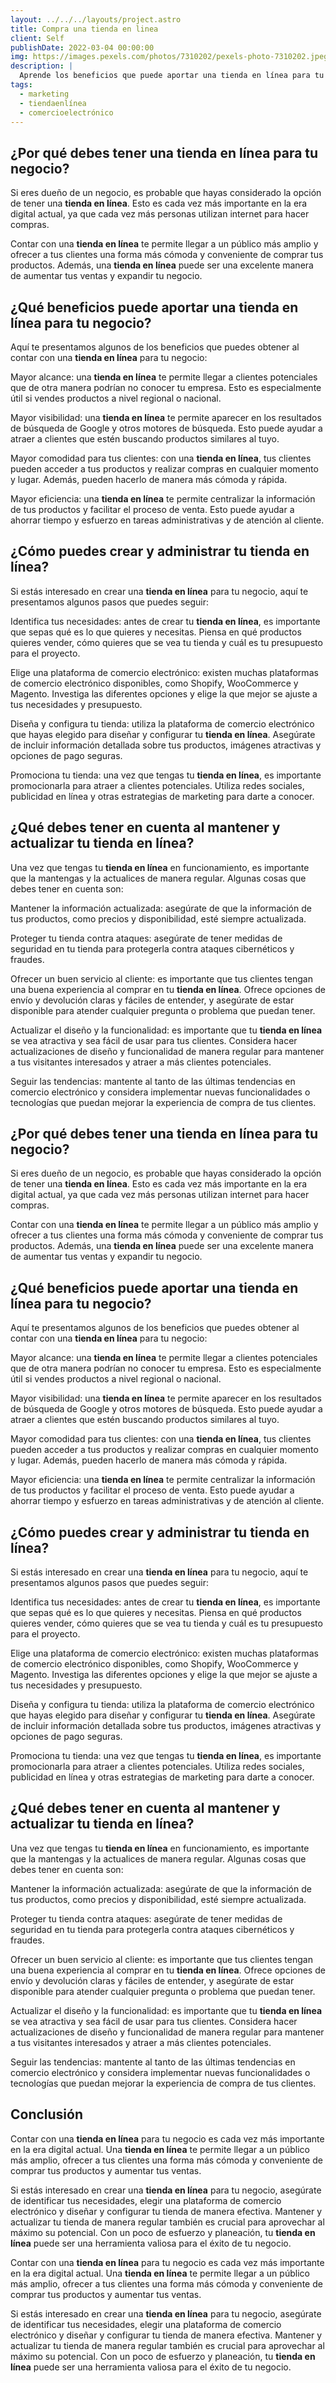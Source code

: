 ```yaml
---
layout: ../../../layouts/project.astro
title: Compra una tienda en linea
client: Self
publishDate: 2022-03-04 00:00:00
img: https://images.pexels.com/photos/7310202/pexels-photo-7310202.jpeg?auto=compress&cs=tinysrgb&w=1260&h=750&dpr=1
description: |
  Aprende los beneficios que puede aportar una tienda en línea para tu negocio y cómo crear y administrar una tienda en línea de manera efectiva. Descubre cómo promocionar tu tienda y mantener y actualizarla para aprovechar al máximo su potencial y aumentar tus ventas
tags:
  - marketing
  - tiendaenlínea
  - comercioelectrónico
---
```


## ¿Por qué debes tener una **tienda en línea** para tu negocio?
Si eres dueño de un negocio, es probable que hayas considerado la opción de tener una **tienda en línea**. Esto es cada vez más importante en la era digital actual, ya que cada vez más personas utilizan internet para hacer compras.

Contar con una **tienda en línea** te permite llegar a un público más amplio y ofrecer a tus clientes una forma más cómoda y conveniente de comprar tus productos. Además, una **tienda en línea** puede ser una excelente manera de aumentar tus ventas y expandir tu negocio.

## ¿Qué beneficios puede aportar una **tienda en línea** para tu negocio?
Aquí te presentamos algunos de los beneficios que puedes obtener al contar con una **tienda en línea** para tu negocio:

Mayor alcance: una **tienda en línea** te permite llegar a clientes potenciales que de otra manera podrían no conocer tu empresa. Esto es especialmente útil si vendes productos a nivel regional o nacional.

Mayor visibilidad: una **tienda en línea** te permite aparecer en los resultados de búsqueda de Google y otros motores de búsqueda. Esto puede ayudar a atraer a clientes que estén buscando productos similares al tuyo.

Mayor comodidad para tus clientes: con una **tienda en línea**, tus clientes pueden acceder a tus productos y realizar compras en cualquier momento y lugar. Además, pueden hacerlo de manera más cómoda y rápida.

Mayor eficiencia: una **tienda en línea** te permite centralizar la información de tus productos y facilitar el proceso de venta. Esto puede ayudar a ahorrar tiempo y esfuerzo en tareas administrativas y de atención al cliente.

## ¿Cómo puedes crear y administrar tu **tienda en línea**?
Si estás interesado en crear una **tienda en línea** para tu negocio, aquí te presentamos algunos pasos que puedes seguir:

Identifica tus necesidades: antes de crear tu **tienda en línea**, es importante que sepas qué es lo que quieres y necesitas. Piensa en qué productos quieres vender, cómo quieres que se vea tu tienda y cuál es tu presupuesto para el proyecto.

Elige una plataforma de comercio electrónico: existen muchas plataformas de comercio electrónico disponibles, como Shopify, WooCommerce y Magento. Investiga las diferentes opciones y elige la que mejor se ajuste a tus necesidades y presupuesto.

Diseña y configura tu tienda: utiliza la plataforma de comercio electrónico que hayas elegido para diseñar y configurar tu **tienda en línea**. Asegúrate de incluir información detallada sobre tus productos, imágenes atractivas y opciones de pago seguras.

Promociona tu tienda: una vez que tengas tu **tienda en línea**, es importante promocionarla para atraer a clientes potenciales. Utiliza redes sociales, publicidad en línea y otras estrategias de marketing para darte a conocer.

## ¿Qué debes tener en cuenta al mantener y actualizar tu **tienda en línea**?
Una vez que tengas tu **tienda en línea** en funcionamiento, es importante que la mantengas y la actualices de manera regular. Algunas cosas que debes tener en cuenta son:

Mantener la información actualizada: asegúrate de que la información de tus productos, como precios y disponibilidad, esté siempre actualizada.

Proteger tu tienda contra ataques: asegúrate de tener medidas de seguridad en tu tienda para protegerla contra ataques cibernéticos y fraudes.

Ofrecer un buen servicio al cliente: es importante que tus clientes tengan una buena experiencia al comprar en tu **tienda en línea**. Ofrece opciones de envío y devolución claras y fáciles de entender, y asegúrate de estar disponible para atender cualquier pregunta o problema que puedan tener.

Actualizar el diseño y la funcionalidad: es importante que tu **tienda en línea** se vea atractiva y sea fácil de usar para tus clientes. Considera hacer actualizaciones de diseño y funcionalidad de manera regular para mantener a tus visitantes interesados y atraer a más clientes potenciales.

Seguir las tendencias: mantente al tanto de las últimas tendencias en comercio electrónico y considera implementar nuevas funcionalidades o tecnologías que puedan mejorar la experiencia de compra de tus clientes.

## ¿Por qué debes tener una ****tienda en línea**** para tu negocio?
Si eres dueño de un negocio, es probable que hayas considerado la opción de tener una **tienda en línea**. Esto es cada vez más importante en la era digital actual, ya que cada vez más personas utilizan internet para hacer compras.

Contar con una **tienda en línea** te permite llegar a un público más amplio y ofrecer a tus clientes una forma más cómoda y conveniente de comprar tus productos. Además, una **tienda en línea** puede ser una excelente manera de aumentar tus ventas y expandir tu negocio.

## ¿Qué beneficios puede aportar una **tienda en línea** para tu negocio?
Aquí te presentamos algunos de los beneficios que puedes obtener al contar con una **tienda en línea** para tu negocio:

Mayor alcance: una **tienda en línea** te permite llegar a clientes potenciales que de otra manera podrían no conocer tu empresa. Esto es especialmente útil si vendes productos a nivel regional o nacional.

Mayor visibilidad: una **tienda en línea** te permite aparecer en los resultados de búsqueda de Google y otros motores de búsqueda. Esto puede ayudar a atraer a clientes que estén buscando productos similares al tuyo.

Mayor comodidad para tus clientes: con una **tienda en línea**, tus clientes pueden acceder a tus productos y realizar compras en cualquier momento y lugar. Además, pueden hacerlo de manera más cómoda y rápida.

Mayor eficiencia: una **tienda en línea** te permite centralizar la información de tus productos y facilitar el proceso de venta. Esto puede ayudar a ahorrar tiempo y esfuerzo en tareas administrativas y de atención al cliente.

## ¿Cómo puedes crear y administrar tu **tienda en línea**?
Si estás interesado en crear una **tienda en línea** para tu negocio, aquí te presentamos algunos pasos que puedes seguir:

Identifica tus necesidades: antes de crear tu **tienda en línea**, es importante que sepas qué es lo que quieres y necesitas. Piensa en qué productos quieres vender, cómo quieres que se vea tu tienda y cuál es tu presupuesto para el proyecto.

Elige una plataforma de comercio electrónico: existen muchas plataformas de comercio electrónico disponibles, como Shopify, WooCommerce y Magento. Investiga las diferentes opciones y elige la que mejor se ajuste a tus necesidades y presupuesto.

Diseña y configura tu tienda: utiliza la plataforma de comercio electrónico que hayas elegido para diseñar y configurar tu **tienda en línea**. Asegúrate de incluir información detallada sobre tus productos, imágenes atractivas y opciones de pago seguras.

Promociona tu tienda: una vez que tengas tu **tienda en línea**, es importante promocionarla para atraer a clientes potenciales. Utiliza redes sociales, publicidad en línea y otras estrategias de marketing para darte a conocer.

## ¿Qué debes tener en cuenta al mantener y actualizar tu **tienda en línea**?
Una vez que tengas tu **tienda en línea** en funcionamiento, es importante que la mantengas y la actualices de manera regular. Algunas cosas que debes tener en cuenta son:

Mantener la información actualizada: asegúrate de que la información de tus productos, como precios y disponibilidad, esté siempre actualizada.

Proteger tu tienda contra ataques: asegúrate de tener medidas de seguridad en tu tienda para protegerla contra ataques cibernéticos y fraudes.

Ofrecer un buen servicio al cliente: es importante que tus clientes tengan una buena experiencia al comprar en tu **tienda en línea**. Ofrece opciones de envío y devolución claras y fáciles de entender, y asegúrate de estar disponible para atender cualquier pregunta o problema que puedan tener.

Actualizar el diseño y la funcionalidad: es importante que tu **tienda en línea** se vea atractiva y sea fácil de usar para tus clientes. Considera hacer actualizaciones de diseño y funcionalidad de manera regular para mantener a tus visitantes interesados y atraer a más clientes potenciales.

Seguir las tendencias: mantente al tanto de las últimas tendencias en comercio electrónico y considera implementar nuevas funcionalidades o tecnologías que puedan mejorar la experiencia de compra de tus clientes.

## Conclusión
Contar con una **tienda en línea** para tu negocio es cada vez más importante en la era digital actual. Una **tienda en línea** te permite llegar a un público más amplio, ofrecer a tus clientes una forma más cómoda y conveniente de comprar tus productos y aumentar tus ventas.

Si estás interesado en crear una **tienda en línea** para tu negocio, asegúrate de identificar tus necesidades, elegir una plataforma de comercio electrónico y diseñar y configurar tu tienda de manera efectiva. Mantener y actualizar tu tienda de manera regular también es crucial para aprovechar al máximo su potencial. Con un poco de esfuerzo y planeación, tu **tienda en línea** puede ser una herramienta valiosa para el éxito de tu negocio.

Contar con una **tienda en línea** para tu negocio es cada vez más importante en la era digital actual. Una **tienda en línea** te permite llegar a un público más amplio, ofrecer a tus clientes una forma más cómoda y conveniente de comprar tus productos y aumentar tus ventas.

Si estás interesado en crear una **tienda en línea** para tu negocio, asegúrate de identificar tus necesidades, elegir una plataforma de comercio electrónico y diseñar y configurar tu tienda de manera efectiva. Mantener y actualizar tu tienda de manera regular también es crucial para aprovechar al máximo su potencial. Con un poco de esfuerzo y planeación, tu **tienda en línea** puede ser una herramienta valiosa para el éxito de tu negocio.
